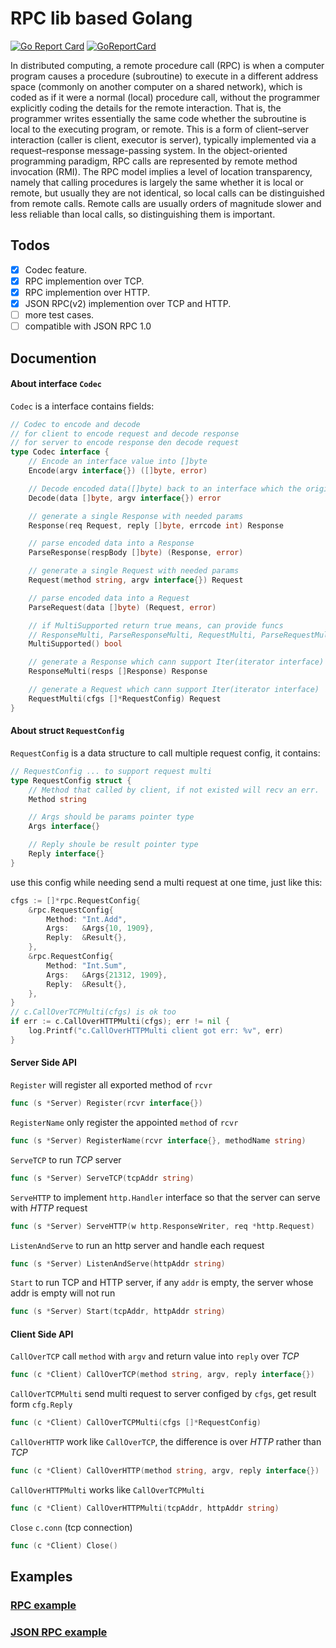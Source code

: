 # RPC lib based Golang
[![Go Report Card](https://goreportcard.com/badge/github.com/yeqown/rpc)](https://goreportcard.com/report/github.com/yeqown/rpc) [![GoReportCard](https://godoc.org/github.com/yeqown/rpc?status.svg)](https://godoc.org/github.com/yeqown/rpc)

In distributed computing, a remote procedure call (RPC) is when a computer program causes a procedure (subroutine) to execute in a different address space (commonly on another computer on a shared network), which is coded as if it were a normal (local) procedure call, without the programmer explicitly coding the details for the remote interaction. That is, the programmer writes essentially the same code whether the subroutine is local to the executing program, or remote. This is a form of client–server interaction (caller is client, executor is server), typically implemented via a request–response message-passing system. In the object-oriented programming paradigm, RPC calls are represented by remote method invocation (RMI). The RPC model implies a level of location transparency, namely that calling procedures is largely the same whether it is local or remote, but usually they are not identical, so local calls can be distinguished from remote calls. Remote calls are usually orders of magnitude slower and less reliable than local calls, so distinguishing them is important.

## Todos

* [x] Codec feature.
* [x] RPC implemention over TCP.
* [x] RPC implemention over HTTP.
* [x] JSON RPC(v2) implemention over TCP and HTTP.
* [ ] more test cases.
* [ ] compatible with JSON RPC 1.0

## Documention

#### About interface `Codec`

`Codec` is a interface contains fields:
```go
// Codec to encode and decode
// for client to encode request and decode response
// for server to encode response den decode request
type Codec interface {
	// Encode an interface value into []byte
	Encode(argv interface{}) ([]byte, error)

	// Decode encoded data([]byte) back to an interface which the origin data belongs to
	Decode(data []byte, argv interface{}) error

	// generate a single Response with needed params
	Response(req Request, reply []byte, errcode int) Response

	// parse encoded data into a Response
	ParseResponse(respBody []byte) (Response, error)

	// generate a single Request with needed params
	Request(method string, argv interface{}) Request

	// parse encoded data into a Request
	ParseRequest(data []byte) (Request, error)

	// if MultiSupported return true means, can provide funcs
	// ResponseMulti, ParseResponseMulti, RequestMulti, ParseRequestMulti
	MultiSupported() bool

	// generate a Response which cann support Iter(iterator interface)
	ResponseMulti(resps []Response) Response

	// generate a Request which cann support Iter(iterator interface)
	RequestMulti(cfgs []*RequestConfig) Request
}
```

#### About struct `RequestConfig`

`RequestConfig` is a data structure to call multiple request config, it contains:
```go
// RequestConfig ... to support request multi
type RequestConfig struct {
	// Method that called by client, if not existed will recv an err.
	Method string

	// Args should be params pointer type
	Args interface{}

	// Reply shoule be result pointer type
	Reply interface{}
}
```

use this config while needing send a multi request at one time, just like this:

```go
cfgs := []*rpc.RequestConfig{
	&rpc.RequestConfig{
		Method: "Int.Add",
		Args:   &Args{10, 1909},
		Reply:  &Result{},
	},
	&rpc.RequestConfig{
		Method: "Int.Sum",
		Args:   &Args{21312, 1909},
		Reply:  &Result{},
	},
}
// c.CallOverTCPMulti(cfgs) is ok too
if err := c.CallOverHTTPMulti(cfgs); err != nil {
	log.Printf("c.CallOverHTTPMulti client got err: %v", err)
}
```

#### Server Side API


`Register` will register all exported method of `rcvr`
```go
func (s *Server) Register(rcvr interface{})
```

`RegisterName` only register the appointed `method` of `rcvr`
```go
func (s *Server) RegisterName(rcvr interface{}, methodName string)
```

`ServeTCP` to run *TCP* server
```go
func (s *Server) ServeTCP(tcpAddr string)
```

`ServeHTTP` to implement `http.Handler` interface so that the server can serve with *HTTP* request
```go
func (s *Server) ServeHTTP(w http.ResponseWriter, req *http.Request)
```

`ListenAndServe` to run an http server and handle each request
```go
func (s *Server) ListenAndServe(httpAddr string)
```

`Start` to run TCP and HTTP server, if any `addr` is empty, the server whose addr is empty will not run
```go
func (s *Server) Start(tcpAddr, httpAddr string)
```

#### Client Side API

`CallOverTCP` call `method` with `argv` and return value into `reply` over *TCP*
```go
func (c *Client) CallOverTCP(method string, argv, reply interface{})
```

`CallOverTCPMulti` send multi request to server configed by `cfgs`, get result form `cfg.Reply`
```go
func (c *Client) CallOverTCPMulti(cfgs []*RequestConfig)
```

`CallOverHTTP` work like `CallOverTCP`, the difference is over *HTTP* rather than *TCP*
```go
func (c *Client) CallOverHTTP(method string, argv, reply interface{})
```

`CallOverHTTPMulti` works like `CallOverTCPMulti`
```go
func (c *Client) CallOverHTTPMulti(tcpAddr, httpAddr string)
```

`Close` `c.conn` (tcp connection)
```go
func (c *Client) Close()
```

## Examples

### [RPC example](examples/rpc)
### [JSON RPC example](examples/json2)